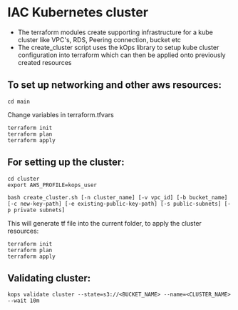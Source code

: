 # IAC Kubernetes cluster

- The terraform modules create supporting infrastructure for a kube cluster like VPC's, RDS, Peering connection, bucket etc
- The create_cluster script uses the kOps library to setup kube cluster configuration into terraform which can then be applied onto previously created resources

## To set up networking and other aws resources: 

```
cd main
```

Change variables in terraform.tfvars

```
terraform init
terraform plan
terraform apply
```

## For setting up the cluster:

```
cd cluster
export AWS_PROFILE=kops_user

bash create_cluster.sh [-n cluster_name] [-v vpc_id] [-b bucket_name] [-c new-key-path] [-e existing-public-key-path] [-s public-subnets] [-p private subnets]
```
This will generate tf file into the current folder, to apply the cluster resources:

```
terraform init
terraform plan
terraform apply
```

## Validating cluster:

```
kops validate cluster --state=s3://<BUCKET_NAME> --name=<CLUSTER_NAME> --wait 10m
```
